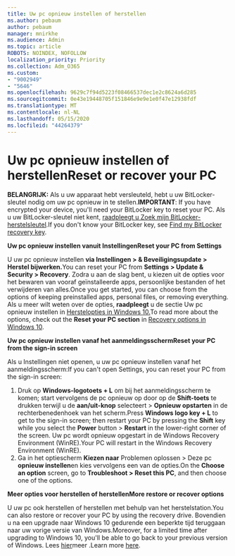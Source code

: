 ```yaml
---
title: Uw pc opnieuw instellen of herstellen
ms.author: pebaum
author: pebaum
manager: mnirkhe
ms.audience: Admin
ms.topic: article
ROBOTS: NOINDEX, NOFOLLOW
localization_priority: Priority
ms.collection: Adm_O365
ms.custom:
- "9002949"
- "5646"
ms.openlocfilehash: 9629c7f94d5223f08466537dec1e2c8624a6d285
ms.sourcegitcommit: 0e43e19448705f151846e9e9e1e0f47e12938fdf
ms.translationtype: MT
ms.contentlocale: nl-NL
ms.lasthandoff: 05/15/2020
ms.locfileid: "44264379"
---
```

# <a name="reset-or-recover-your-pc"></a><span data-ttu-id="c78c3-102">Uw pc opnieuw instellen of herstellen</span><span class="sxs-lookup"><span data-stu-id="c78c3-102">Reset or recover your PC</span></span>

<span data-ttu-id="c78c3-103">**BELANGRIJK:** Als u uw apparaat hebt versleuteld, hebt u uw BitLocker-sleutel nodig om uw pc opnieuw in te stellen.</span><span class="sxs-lookup"><span data-stu-id="c78c3-103">**IMPORTANT**: If you have encrypted your device, you'll need your BitLocker key to reset your PC.</span></span> <span data-ttu-id="c78c3-104">Als u uw BitLocker-sleutel niet kent, [raadpleegt u Zoek mijn BitLocker-herstelsleutel](https://support.microsoft.com/help/4026181/windows-10-find-my-bitlocker-recovery-key).</span><span class="sxs-lookup"><span data-stu-id="c78c3-104">If you don't know your BitLocker key, see [Find my BitLocker recovery key](https://support.microsoft.com/help/4026181/windows-10-find-my-bitlocker-recovery-key).</span></span>

<span data-ttu-id="c78c3-105">**Uw pc opnieuw instellen vanuit Instellingen**</span><span class="sxs-lookup"><span data-stu-id="c78c3-105">**Reset your PC from Settings**</span></span>

<span data-ttu-id="c78c3-106">U uw pc opnieuw instellen **via Instellingen > & Beveiligingsupdate > Herstel bijwerken.**</span><span class="sxs-lookup"><span data-stu-id="c78c3-106">You can reset your PC from **Settings > Update & Security > Recovery**.</span></span> <span data-ttu-id="c78c3-107">Zodra u aan de slag bent, u kiezen uit de opties voor het bewaren van vooraf geïnstalleerde apps, persoonlijke bestanden of het verwijderen van alles.</span><span class="sxs-lookup"><span data-stu-id="c78c3-107">Once you get started, you can choose from the options of keeping preinstalled apps, personal files, or removing everything.</span></span> <span data-ttu-id="c78c3-108">Als u meer wilt weten over de opties, **raadpleegt** u de sectie Uw pc opnieuw instellen in [Herstelopties in Windows 10.](https://support.microsoft.com/help/12415/windows-10-recovery-options)</span><span class="sxs-lookup"><span data-stu-id="c78c3-108">To read more about the options, check out the **Reset your PC section** in [Recovery options in Windows 10](https://support.microsoft.com/help/12415/windows-10-recovery-options).</span></span>

<span data-ttu-id="c78c3-109">**Uw pc opnieuw instellen vanaf het aanmeldingsscherm**</span><span class="sxs-lookup"><span data-stu-id="c78c3-109">**Reset your PC from the sign-in screen**</span></span>

<span data-ttu-id="c78c3-110">Als u Instellingen niet openen, u uw pc opnieuw instellen vanaf het aanmeldingsscherm:</span><span class="sxs-lookup"><span data-stu-id="c78c3-110">If you can't open Settings, you can reset your PC from the sign-in screen:</span></span>

1. <span data-ttu-id="c78c3-111">Druk op **Windows-logotoets + L** om bij het aanmeldingsscherm te komen; start vervolgens de pc opnieuw op door op de **Shift-toets** te drukken terwijl u de **aan/uit-knop** selecteert > **Opnieuw opstarten** in de rechterbenedenhoek van het scherm.</span><span class="sxs-lookup"><span data-stu-id="c78c3-111">Press **Windows logo key + L** to get to the sign-in screen; then restart your PC by pressing the **Shift** key while you select the **Power** button > **Restart** in the lower-right corner of the screen.</span></span> <span data-ttu-id="c78c3-112">Uw pc wordt opnieuw opgestart in de Windows Recovery Environment (WinRE).</span><span class="sxs-lookup"><span data-stu-id="c78c3-112">Your PC will restart in the Windows Recovery Environment (WinRE).</span></span>
2. <span data-ttu-id="c78c3-113">Ga in het optiescherm **Kiezen naar** Problemen oplossen > Deze pc **opnieuw instellen**en kies vervolgens een van de opties.</span><span class="sxs-lookup"><span data-stu-id="c78c3-113">On the **Choose an option** screen, go to **Troubleshoot > Reset this PC**, and then choose one of the options.</span></span>

<span data-ttu-id="c78c3-114">**Meer opties voor herstellen of herstellen**</span><span class="sxs-lookup"><span data-stu-id="c78c3-114">**More restore or recover options**</span></span>

<span data-ttu-id="c78c3-115">U uw pc ook herstellen of herstellen met behulp van het herstelstation.</span><span class="sxs-lookup"><span data-stu-id="c78c3-115">You can also restore or recover your PC by using the recovery drive.</span></span> <span data-ttu-id="c78c3-116">Bovendien u na een upgrade naar Windows 10 gedurende een beperkte tijd teruggaan naar uw vorige versie van Windows.</span><span class="sxs-lookup"><span data-stu-id="c78c3-116">Moreover, for a limited time after upgrading to Windows 10, you'll be able to go back to your previous version of Windows.</span></span> <span data-ttu-id="c78c3-117">Lees [hier](https://support.microsoft.com/help/12415/windows-10-recovery-options)meer .</span><span class="sxs-lookup"><span data-stu-id="c78c3-117">Learn more [here](https://support.microsoft.com/help/12415/windows-10-recovery-options).</span></span>
